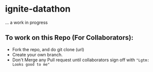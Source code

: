 # ignite-datathon
... a work in progress
## To work on this Repo (For Collaborators):
- Fork the repo, and do git clone (url)
- Create your own branch.
- Don't Merge any Pull request until collaborators sign off with `"Lgtm: Looks good to me"`
  
